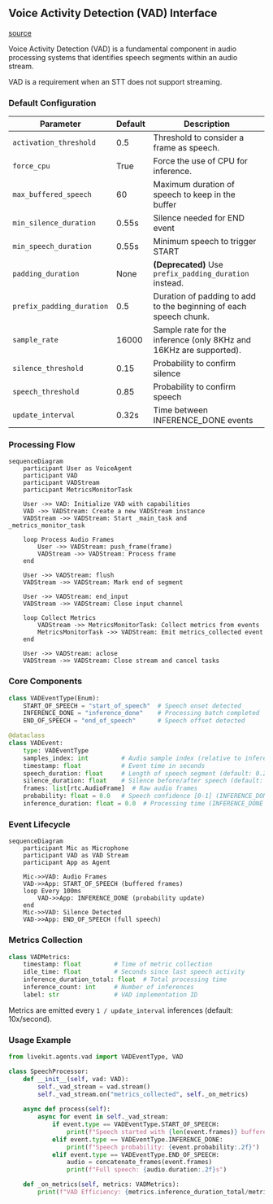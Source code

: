 ## Voice Activity Detection (VAD) Interface

[source](https://github.com/livekit/agents/blob/dev-1.0/livekit-agents/livekit/agents/vad.py)

Voice Activity Detection (VAD) is a fundamental component in audio processing systems that identifies speech segments within an audio stream.

VAD is a requirement when an STT does not support streaming.

### Default Configuration

| Parameter | Default | Description |
|-----------|---------|-------------|
| `activation_threshold` | 0.5 | Threshold to consider a frame as speech. |
| `force_cpu` | True | Force the use of CPU for inference. |
| `max_buffered_speech` | 60 | Maximum duration of speech to keep in the buffer |
| `min_silence_duration` | 0.55s | Silence needed for END event |
| `min_speech_duration` | 0.55s | Minimum speech to trigger START |
| `padding_duration` | None | **(Deprecated)** Use `prefix_padding_duration` instead. |
| `prefix_padding_duration` | 0.5 |Duration of padding to add to the beginning of each speech chunk. |
| `sample_rate` | 16000 | Sample rate for the inference (only 8KHz and 16KHz are supported). |
| `silence_threshold` | 0.15 | Probability to confirm silence |
| `speech_threshold` | 0.85 | Probability to confirm speech |
| `update_interval` | 0.32s | Time between INFERENCE_DONE events |

### Processing Flow

```mermaid
sequenceDiagram
    participant User as VoiceAgent
    participant VAD
    participant VADStream
    participant MetricsMonitorTask

    User ->> VAD: Initialize VAD with capabilities
    VAD ->> VADStream: Create a new VADStream instance
    VADStream ->> VADStream: Start _main_task and _metrics_monitor_task

    loop Process Audio Frames
        User ->> VADStream: push_frame(frame)
        VADStream ->> VADStream: Process frame
    end

    User ->> VADStream: flush
    VADStream ->> VADStream: Mark end of segment

    User ->> VADStream: end_input
    VADStream ->> VADStream: Close input channel

    loop Collect Metrics
        VADStream ->> MetricsMonitorTask: Collect metrics from events
        MetricsMonitorTask ->> VADStream: Emit metrics_collected event
    end

    User ->> VADStream: aclose
    VADStream ->> VADStream: Close stream and cancel tasks
```


### Core Components

```python
class VADEventType(Enum):
    START_OF_SPEECH = "start_of_speech"  # Speech onset detected
    INFERENCE_DONE = "inference_done"    # Processing batch completed
    END_OF_SPEECH = "end_of_speech"      # Speech offset detected

@dataclass
class VADEvent:
    type: VADEventType
    samples_index: int         # Audio sample index (relative to inference rate)
    timestamp: float           # Event time in seconds
    speech_duration: float     # Length of speech segment (default: 0.2-0.5s)
    silence_duration: float    # Silence before/after speech (default: 0.3-1.0s)
    frames: list[rtc.AudioFrame]  # Raw audio frames
    probability: float = 0.0   # Speech confidence [0-1] (INFERENCE_DONE only)
    inference_duration: float = 0.0  # Processing time (INFERENCE_DONE only)
```

### Event Lifecycle

```mermaid
sequenceDiagram
    participant Mic as Microphone
    participant VAD as VAD Stream
    participant App as Agent
    
    Mic->>VAD: Audio Frames
    VAD->>App: START_OF_SPEECH (buffered frames)
    loop Every 100ms
        VAD->>App: INFERENCE_DONE (probability update)
    end
    Mic->>VAD: Silence Detected
    VAD->>App: END_OF_SPEECH (full speech)
```


### Metrics Collection

```python
class VADMetrics:
    timestamp: float         # Time of metric collection
    idle_time: float         # Seconds since last speech activity
    inference_duration_total: float  # Total processing time
    inference_count: int     # Number of inferences
    label: str               # VAD implementation ID
```

Metrics are emitted every `1 / update_interval` inferences (default: 10x/second).

### Usage Example

```python
from livekit.agents.vad import VADEventType, VAD

class SpeechProcessor:
    def __init__(self, vad: VAD):
        self._vad_stream = vad.stream()
        self._vad_stream.on("metrics_collected", self._on_metrics)
        
    async def process(self):
        async for event in self._vad_stream:
            if event.type == VADEventType.START_OF_SPEECH:
                print(f"Speech started with {len(event.frames)} buffered frames")
            elif event.type == VADEventType.INFERENCE_DONE:
                print(f"Speech probability: {event.probability:.2f}")
            elif event.type == VADEventType.END_OF_SPEECH:
                audio = concatenate_frames(event.frames)
                print(f"Full speech: {audio.duration:.2f}s")

    def _on_metrics(self, metrics: VADMetrics):
        print(f"VAD Efficiency: {metrics.inference_duration_total/metrics.inference_count:.3f}s/inference")
```






